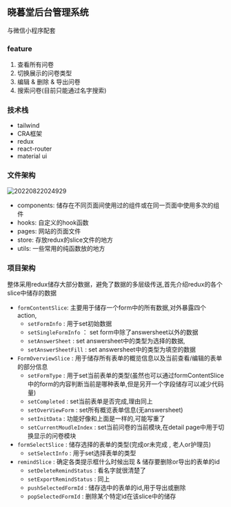 ## 晓暮堂后台管理系统
与微信小程序配套

### feature

1. 查看所有问卷
2. 切换展示的问卷类型
3. 编辑 & 删除 & 导出问卷
4. 搜索问卷(目前只能通过名字搜索)

### 技术栈

- tailwind
- CRA框架
- redux
- react-router
- material ui

### 文件架构

![20220822024929](https://typora-1309407228.cos.ap-shanghai.myqcloud.com/20220822024929.png)

- components: 储存在不同页面间使用过的组件或在同一页面中使用多次的组件
- hooks: 自定义的hook函数
- pages: 网站的页面文件
- store: 存放redux的slice文件的地方
- utils: 一些常用的纯函数放的地方

### 项目架构

整体采用redux储存大部分数据，避免了数据的多层级传送,首先介绍redux的各个slice中储存的数据
- `formContentSlice`: 主要用于储存一个form中的所有数据,对外暴露四个action,
  - `setFormInfo` : 用于set初始数据
  - `setSingleFormInfo` ： set form中除了answersheet以外的数据
  - `setAnswerSheet` : set answersheet中的类型为选择的数据,
  - `setAnswerSheetFill` : set answersheet中的类型为填空的数据
- `FormOverviewSlice` : 用于储存所有表单的概览信息以及当前查看/编辑的表单的部分信息
  - `setFormType` : 用于set当前表单的类型(虽然也可以通过formContentSlice中的form的内容判断当前是哪种表单,但是另开一个字段储存可以减少代码量)
  - `setCompleted` : set当前表单是否完成,理由同上
  - `setOverViewForm` : set所有概览表单信息(无answersheet)
  - `setInitData` : 功能好像和上面是一样的,可能写重了
  - `setCurrentMoudleIndex` : set当前问卷的当前模块,在detail page中用于切换显示的问卷模块
- `formSelectSlice` : 储存选择的表单的类型(完成or未完成 , 老人or护理员)
  - `setSelectInfo` : 用于set选择表单的类型
- `remindSlice` : 确定各类提示框什么时候出现 & 储存要删除or导出的表单的id
  - `setDeleteRemindStatus` : 看名字就很清楚了
  - `setExportRemindStatus` : 同上
  - `pushSelectedFormId` : 储存选中的表单的id,用于导出或删除
  - `popSelectedFormId` : 删除某个特定id在该slice中的储存

